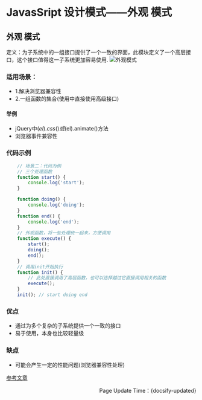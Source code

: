 # JavasSript 设计模式——外观 模式

## 外观 模式

定义：为子系统中的一组接口提供了一个一致的界面，此模块定义了一个高层接口，这个接口值得这一子系统更加容易使用.
![外观模式](https://blog.bravetimes.cn/api/public/uploads/2021/12/13/1639409572561854.png)
### 适用场景：

- 1.解决浏览器兼容性
- 2.一组函数的集合(使用中直接使用高级接口)

#### 举例
- jQuery中$(el).css()或$(el).animate()方法
- 浏览器事件兼容性

### 代码示例
```js
    // 场景二：代码为例
    // 三个处理函数
    function start() {
        console.log('start');
    }

    function doing() {
        console.log('doing');
    }
    function end() {
        console.log('end');
    }
    // 外观函数，将一些处理统一起来，方便调用
    function execute() {
        start();
        doing();
        end();
    }
    // 调用init开始执行
    function init() {
        // 此处直接调用了高层函数，也可以选择越过它直接调用相关的函数
        execute();
    }
    init(); // start doing end
```

### 优点
- 通过为多个复杂的子系统提供一个一致的接口
- 易于使用，本身也比较轻量级
### 缺点
- 可能会产生一定的性能问题(浏览器兼容性处理)

[参考文章](https://segmentfault.com/a/1190000012431621)

<p align="right">Page Update Time：{docsify-updated}</p>
